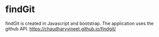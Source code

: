 # findGit
findGit is created in Javascript and bootstrap. The application uses the github API.
https://chaudharyvineet.github.io/findgit/
